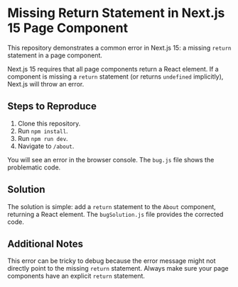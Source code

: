 # Missing Return Statement in Next.js 15 Page Component

This repository demonstrates a common error in Next.js 15: a missing `return` statement in a page component.

Next.js 15 requires that all page components return a React element.  If a component is missing a `return` statement (or returns `undefined` implicitly), Next.js will throw an error.

## Steps to Reproduce

1. Clone this repository.
2. Run `npm install`.
3. Run `npm run dev`.
4. Navigate to `/about`.

You will see an error in the browser console.  The `bug.js` file shows the problematic code.

## Solution

The solution is simple: add a `return` statement to the `About` component, returning a React element.  The `bugSolution.js` file provides the corrected code.

## Additional Notes

This error can be tricky to debug because the error message might not directly point to the missing `return` statement.  Always make sure your page components have an explicit `return` statement.
